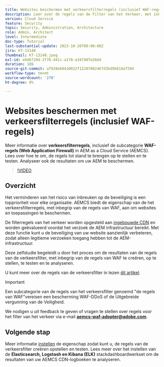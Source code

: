 ```yaml
---
title: Websites beschermen met verkeersfilterregels (inclusief WAF-regels)
description: Leer over de regels van de Filter van het Verkeer, met inbegrip van zijn subcategorie van de regels van de Firewall van de Toepassing van het Web (WAF). Hoe te om, de regels tot stand te brengen op te stellen en te testen. Analyseer ook de resultaten om uw AEM te beschermen.
version: Cloud Service
feature: Security
topic: Security, Administration, Architecture
role: Admin, Architect
level: Intermediate
doc-type: Tutorial
last-substantial-update: 2023-10-26T00:00:00Z
jira: KT-13148
thumbnail: KT-13148.jpeg
exl-id: e6d67204-2f76-441c-a178-a34798fe266d
duration: 186
source-git-commit: af928e60410022f12207082467d3bd9b818af59d
workflow-type: tm+mt
source-wordcount: '270'
ht-degree: 0%

---
```


# Websites beschermen met verkeersfilterregels (inclusief WAF-regels)

Meer informatie over **verkeersfilterregels**, inclusief de subcategorie **WAF-regels (Web Application Firewall)** in AEM as a Cloud Service (AEMCS). Lees over hoe te om, de regels tot stand te brengen op te stellen en te testen. Analyseer ook de resultaten om uw AEM te beschermen.

>[!VIDEO](https://video.tv.adobe.com/v/3425401?quality=12&learn=on)

## Overzicht

Het verminderen van het risico van inbreuken op de beveiliging is een topprioriteit voor elke organisatie. AEMCS biedt de eigenschap van de het verkeersfilterregels, met inbegrip van de regels van WAF, aan om websites en toepassingen te beschermen.

De filterregels van het verkeer worden opgesteld aan [ingebouwde CDN](https://experienceleague.adobe.com/docs/experience-manager-cloud-service/content/implementing/content-delivery/cdn.html) en worden geëvalueerd voordat het verzoek de AEM infrastructuur bereikt. Met deze functie kunt u de beveiliging van uw website aanzienlijk verbeteren, zodat alleen legitieme verzoeken toegang hebben tot de AEM-infrastructuur.

Deze zelfstudie begeleidt u door het proces om de resultaten van de regels van de verkeersfilter, met inbegrip van de regels van WAF te creëren, op te stellen, te testen en te analyseren.

U kunt meer over de regels van de verkeersfilter in lezen [dit artikel](https://experienceleague.adobe.com/docs/experience-manager-cloud-service/content/security/traffic-filter-rules-including-waf.html?lang=en).

>[!IMPORTANT]
>
> Een subcategorie van de regels van het verkeersfilter genoemd &quot;de regels van WAF&quot;vereisen een bescherming WAF-DDoS of de Uitgebreide vergunning van de Veiligheid.

We nodigen u uit feedback te geven of vragen te stellen over regels voor het filter van het verkeer via e-mail **aemcs-waf-adopter@adobe.com**.

## Volgende stap

Meer informatie [instellen](./how-to-setup.md) de eigenschap zodat kunt u, de regels van de verkeersfilter creëren opstellen en testen. Lees meer over het instellen van de **Elasticsearch, Logstash en Kibana (ELK)** stackdashboardwerkset om de resultaten van uw AEMCS CDN-logboeken te analyseren.


